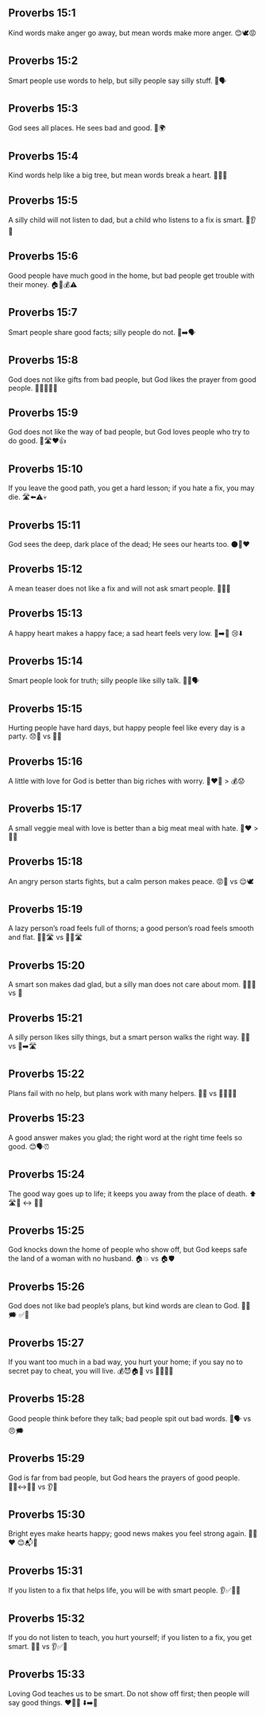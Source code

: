 ## Proverbs 15:1
Kind words make anger go away, but mean words make more anger. 😊🕊️😡
## Proverbs 15:2
Smart people use words to help, but silly people say silly stuff. 🧠🗣️
## Proverbs 15:3
God sees all places. He sees bad and good. 👀🌍
## Proverbs 15:4
Kind words help like a big tree, but mean words break a heart. 🌳💬💔
## Proverbs 15:5
A silly child will not listen to dad, but a child who listens to a fix is smart. 🧒👂👨
## Proverbs 15:6
Good people have much good in the home, but bad people get trouble with their money. 🏠💖💰⚠️
## Proverbs 15:7
Smart people share good facts; silly people do not. 🧠➡️🗣️
## Proverbs 15:8
God does not like gifts from bad people, but God likes the prayer from good people. 🙅‍♂️🎁🙏✅
## Proverbs 15:9
God does not like the way of bad people, but God loves people who try to do good. 🚫🛣️❤️👍
## Proverbs 15:10
If you leave the good path, you get a hard lesson; if you hate a fix, you may die. 🛣️⬅️⚠️💀
## Proverbs 15:11
God sees the deep, dark place of the dead; He sees our hearts too. 🌑👀❤️
## Proverbs 15:12
A mean teaser does not like a fix and will not ask smart people. 🙉🙅‍♂️
## Proverbs 15:13
A happy heart makes a happy face; a sad heart feels very low. 🙂➡️🙂 😢⬇️
## Proverbs 15:14
Smart people look for truth; silly people like silly talk. 🔎🧠🗣️
## Proverbs 15:15
Hurting people have hard days, but happy people feel like every day is a party. 😞📅 vs 🙂🎉
## Proverbs 15:16
A little with love for God is better than big riches with worry. 🥖❤️🙏 > 💰😟
## Proverbs 15:17
A small veggie meal with love is better than a big meat meal with hate. 🥗❤️ > 🍖💢
## Proverbs 15:18
An angry person starts fights, but a calm person makes peace. 😡🥊 vs 😌🕊️
## Proverbs 15:19
A lazy person’s road feels full of thorns; a good person’s road feels smooth and flat. 🐢🌵🛣️ vs 🚶‍♂️🛣️
## Proverbs 15:20
A smart son makes dad glad, but a silly man does not care about mom. 👨‍👦😊 vs 🙁
## Proverbs 15:21
A silly person likes silly things, but a smart person walks the right way. 🤪🎲 vs 🧠➡️🛣️
## Proverbs 15:22
Plans fail with no help, but plans work with many helpers. 📝❌ vs 📝✅👫👬
## Proverbs 15:23
A good answer makes you glad; the right word at the right time feels so good. 😊🗣️⏰
## Proverbs 15:24
The good way goes up to life; it keeps you away from the place of death. ⬆️🛣️💖 ↔️ 🚫💀
## Proverbs 15:25
God knocks down the home of people who show off, but God keeps safe the land of a woman with no husband. 🏠💥 vs 🏠🛡️
## Proverbs 15:26
God does not like bad people’s plans, but kind words are clean to God. 🚫🧠🗯️ ✅💬
## Proverbs 15:27
If you want too much in a bad way, you hurt your home; if you say no to secret pay to cheat, you will live. 💰😈🏠💢 vs 🙅‍♂️🤑✅
## Proverbs 15:28
Good people think before they talk; bad people spit out bad words. 🤔🗣️ vs 😠🗯️
## Proverbs 15:29
God is far from bad people, but God hears the prayers of good people. 🏃‍♂️↔️🙅‍♂️ vs 👂🙏
## Proverbs 15:30
Bright eyes make hearts happy; good news makes you feel strong again. 👀✨❤️ 😊📬💪
## Proverbs 15:31
If you listen to a fix that helps life, you will be with smart people. 👂✅🧠👥
## Proverbs 15:32
If you do not listen to teach, you hurt yourself; if you listen to a fix, you get smart. 🙉🤕 vs 👂✅🧠
## Proverbs 15:33
Loving God teaches us to be smart. Do not show off first; then people will say good things. ❤️🙏🧠 ⬇️➡️🌟
